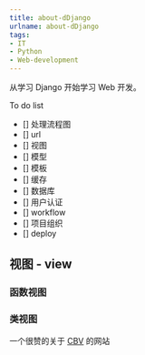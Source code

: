 ```yaml
---
title: about-dDjango
urlname: about-dDjango
tags:
- IT
- Python
- Web-development
---
```


从学习 Django 开始学习 Web 开发。

To do list

- [] 处理流程图
- [] url
- [] 视图
- [] 模型
- [] 模板
- [] 缓存
- [] 数据库
- [] 用户认证
- [] workflow
- [] 项目组织
- [] deploy

## 视图 - view

### 函数视图

### 类视图

一个很赞的关于 [CBV](http://ccbv.co.uk/) 的网站
